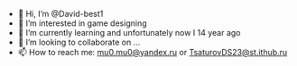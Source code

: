 - 👋 Hi, I’m @David-best1
- 👀 I’m interested in game designing
- 🌱 I’m currently learning and unfortunately now I 14 year ago
- 💞️ I’m looking to collaborate on ...
- 📫 How to reach me: mu0.mu0@yandex.ru or TsaturovDS23@st.ithub.ru

<!---
David-best1/David-best1 is a ✨ special ✨ repository because its `README.md` (this file) appears on your GitHub profile.
You can click the Preview link to take a look at your changes.
--->
